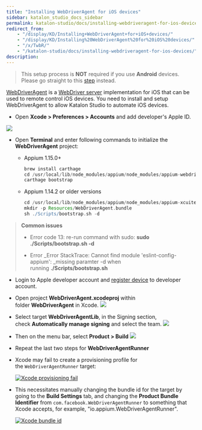 ```yaml
---
title: "Installing WebDriverAgent for iOS devices"
sidebar: katalon_studio_docs_sidebar
permalink: katalon-studio/docs/installing-webdriveragent-for-ios-devices.html
redirect_from:
    - "/display/KD/Installing+WebDriverAgent+for+iOS+devices/"
    - "/display/KD/Installing%20WebDriverAgent%20for%20iOS%20devices/"
    - "/x/TwbR/"
    - "/katalon-studio/docs/installing-webdriveragent-for-ios-devices/"
description:
---
```


> This setup process is **NOT** required if you use **Android** devices. Please go straight to this [step](/pages/viewpage.action?pageId=13698548#MobileonmacOS(new)-Android) instead.

[WebDriverAgent](https://github.com/facebook/WebDriverAgent) is a [WebDriver server](https://w3c.github.io/webdriver/webdriver-spec.html) implementation for iOS that can be used to remote control iOS devices. You need to install and setup WebDriverAgent to allow Katalon Studio to automate iOS devices.

* Open **Xcode > Preferences > Accounts** and add developer's Apple ID.

![](https://github.com/katalon-studio/docs-images/raw/master/katalon-studio/docs/installing-webdriveragent-for-ios-devices/image2016-12-21-153A513A4.png)

* Open **Terminal** and enter following commands to initialize the **WebDriverAgent** project:

  - Appium 1.15.0+
    ```groovy
    brew install carthage
    cd /usr/local/lib/node_modules/appium/node_modules/appium-webdriveragent
    carthage bootstrap
    ```

  - Appium 1.14.2 or older versions
    ```groovy
    cd /usr/local/lib/node_modules/appium/node_modules/appium-xcuitest-driver/WebDriverAgent
    mkdir -p Resources/WebDriverAgent.bundle
    sh ./Scripts/bootstrap.sh -d
    ```

> **Common issues**
>
> * Error code 13: re-run command with sudo: **sudo ./Scripts/bootstrap.sh -d**
>
> * Error _Error StackTrace: Cannot find module 'eslint-config-appium': _missing paramter -d when running **./Scripts/bootstrap.sh**

* Login to Apple developer account and [register device](https://www.wikihow.com/Add-a-New-Device-to-Your-Apple-Developer-Portal) to developer account.

* Open project **WebDriverAgent.xcodeproj** within folder **WebDriverAgent** in Xcode.
    ![](https://github.com/katalon-studio/docs-images/raw/master/katalon-studio/docs/installing-webdriveragent-for-ios-devices/image2016-12-21-153A513A29.png)

* Select target **WebDriverAgentLib**, in the Signing section, check **Automatically manage signing** and select the team.
    ![](https://github.com/katalon-studio/docs-images/raw/master/katalon-studio/docs/installing-webdriveragent-for-ios-devices/image2016-12-21-153A513A56.png)

* Then on the menu bar, select **Product > Build**
    **![](https://github.com/katalon-studio/docs-images/raw/master/katalon-studio/docs/installing-webdriveragent-for-ios-devices/image2016-12-21-153A523A23.png)**

* Repeat the last two steps for **WebDriverAgentRunner**

* Xcode may fail to create a provisioning profile for the `WebDriverAgentRunner` target:

    [![Xcode provisioning fail](https://github.com/katalon-studio/docs-images/raw/master/katalon-studio/docs/installing-webdriveragent-for-ios-devices/xcode-facebook-fail.png)](https://github.com/appium/appium/blob/master/docs/en/drivers/ios-xcuitest-img/xcode-facebook-fail.png)

* This necessitates manually changing the bundle id for the target by going to the **Build Settings** tab, and changing the **Product Bundle Identifier** from `com.facebook.WebDriverAgentRunner` to something that Xcode accepts, for example, "io.appium.WebDriverAgentRunner".

    [![Xcode bundle id](https://github.com/katalon-studio/docs-images/raw/master/katalon-studio/docs/installing-webdriveragent-for-ios-devices/xcode-bundle-id.png)](https://github.com/appium/appium/blob/master/docs/en/drivers/ios-xcuitest-img/xcode-bundle-id.png)
